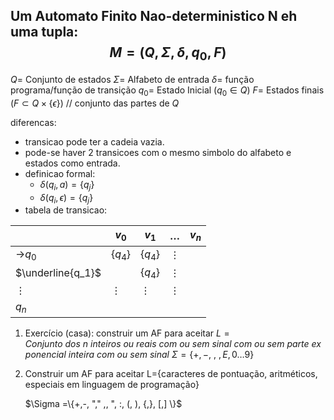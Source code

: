 Um Automato Finito Nao-deterministico N eh uma tupla:
$$M = (Q, \Sigma, \delta, q_{0}, F)$$
---
$Q =$ Conjunto de estados
$\Sigma =$ Alfabeto de entrada
$\delta=$ função programa/função de transição
$q_{0}=$ Estado Inicial ($q_{0}\in Q$)
$F =$ Estados finais ($F \subset Q\times\{\epsilon \}$) // conjunto das partes de $Q$

diferencas:
- transicao pode ter a cadeia vazia.
- pode-se haver 2 transicoes com o mesmo simbolo do alfabeto e estados como entrada.
- definicao formal:
	- $\delta (q_{i}, a) = \{q_j\}$
	- $\delta (q_{i}, \epsilon) = \{q_j\}$
- tabela de transicao:

|                   | $v_0$     | $v_1$     | $\dots$  | $v_n$ |
| ----------------- | --------- | --------- | -------- | ----- |
| ->$q_0$           | $\{q_4\}$ | $\{q_4\}$ | $\vdots$ |       |
| $\underline{q_1}$ |           | $\{q_4\}$ | $\vdots$ |       |
| $\vdots$          | $\vdots$  | $\vdots$  | $\vdots$ |       |
| $q_n$             |           |           |          |       |

1. Exercício (casa): construir um AF para aceitar $L={Conjunto \ dos \ n \ inteiros\ ou \ reais \ com \ ou \ sem \ sinal \ com \ ou \ sem \ parte \ exponencial \ inteira \ com \ ou \ sem \ sinal}$
	$\Sigma =\{+,-, \ , \ , E, 0\dots9\}$

2) Construir um AF para aceitar L={caracteres de pontuação, aritméticos,  especiais em linguagem de programação}
		
	$\Sigma =\{+,-, "," ,, ", :, (, ), {,}, [,] \}$